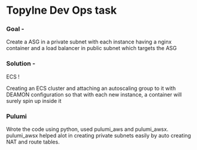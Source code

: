 # Topylne Dev Ops task

### Goal -

Create a ASG in a private subnet with each instance having a nginx container and a load balancer in public subnet which targets the ASG

### Solution -

ECS !

Creating an ECS cluster and attaching an autoscaling group to it with DEAMON configuration so that with each new instance, a container will surely spin up inside it

### Pulumi

Wrote the code using python, used pulumi_aws and pulumi_awsx. pulumi_awsx helped alot in creating private subnets easily by auto creating NAT and route tables.